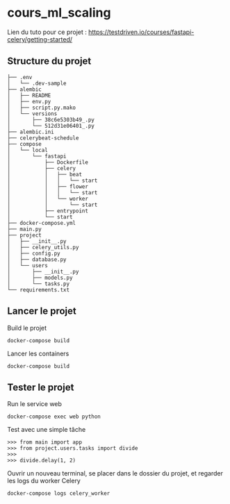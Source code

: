 # cours_ml_scaling

Lien du tuto pour ce projet : https://testdriven.io/courses/fastapi-celery/getting-started/

## Structure du projet

```
├── .env
│   └── .dev-sample
├── alembic
│   ├── README
│   ├── env.py
│   ├── script.py.mako
│   └── versions
│       ├── 38c6e5303b49_.py
│       └── 512d31e06401_.py
├── alembic.ini
├── celerybeat-schedule
├── compose
│   └── local
│       └── fastapi
│           ├── Dockerfile
│           ├── celery
│           │   ├── beat
│           │   │   └── start
│           │   ├── flower
│           │   │   └── start
│           │   └── worker
│           │       └── start
│           ├── entrypoint
│           └── start
├── docker-compose.yml
├── main.py
├── project
│   ├── __init__.py
│   ├── celery_utils.py
│   ├── config.py
│   ├── database.py
│   └── users
│       ├── __init__.py
│       ├── models.py
│       └── tasks.py
└── requirements.txt
```

## Lancer le projet 

Build le projet
```
docker-compose build
```
Lancer les containers
```
docker-compose build
```


## Tester le projet 
Run le service web
```
docker-compose exec web python
```
Test avec une simple tâche
```
>>> from main import app
>>> from project.users.tasks import divide
>>>
>>> divide.delay(1, 2)
```
Ouvrir un nouveau terminal, se placer dans le dossier du projet, et regarder les logs du worker Celery
```
docker-compose logs celery_worker
```